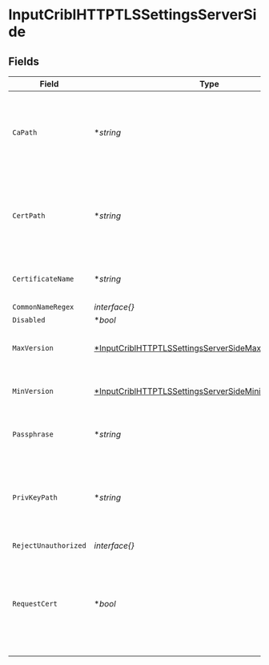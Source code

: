 # InputCriblHTTPTLSSettingsServerSide


## Fields

| Field                                                                                                                                | Type                                                                                                                                 | Required                                                                                                                             | Description                                                                                                                          |
| ------------------------------------------------------------------------------------------------------------------------------------ | ------------------------------------------------------------------------------------------------------------------------------------ | ------------------------------------------------------------------------------------------------------------------------------------ | ------------------------------------------------------------------------------------------------------------------------------------ |
| `CaPath`                                                                                                                             | **string*                                                                                                                            | :heavy_minus_sign:                                                                                                                   | Path on server containing CA certificates to use. PEM format. Can reference $ENV_VARS.                                               |
| `CertPath`                                                                                                                           | **string*                                                                                                                            | :heavy_minus_sign:                                                                                                                   | Path on server containing certificates to use. PEM format. Can reference $ENV_VARS.                                                  |
| `CertificateName`                                                                                                                    | **string*                                                                                                                            | :heavy_minus_sign:                                                                                                                   | The name of the predefined certificate.                                                                                              |
| `CommonNameRegex`                                                                                                                    | *interface{}*                                                                                                                        | :heavy_minus_sign:                                                                                                                   | N/A                                                                                                                                  |
| `Disabled`                                                                                                                           | **bool*                                                                                                                              | :heavy_minus_sign:                                                                                                                   | N/A                                                                                                                                  |
| `MaxVersion`                                                                                                                         | [*InputCriblHTTPTLSSettingsServerSideMaximumTLSVersion](../../models/shared/inputcriblhttptlssettingsserversidemaximumtlsversion.md) | :heavy_minus_sign:                                                                                                                   | Maximum TLS version to accept from connections.                                                                                      |
| `MinVersion`                                                                                                                         | [*InputCriblHTTPTLSSettingsServerSideMinimumTLSVersion](../../models/shared/inputcriblhttptlssettingsserversideminimumtlsversion.md) | :heavy_minus_sign:                                                                                                                   | Minimum TLS version to accept from connections.                                                                                      |
| `Passphrase`                                                                                                                         | **string*                                                                                                                            | :heavy_minus_sign:                                                                                                                   | Passphrase to use to decrypt private key.                                                                                            |
| `PrivKeyPath`                                                                                                                        | **string*                                                                                                                            | :heavy_minus_sign:                                                                                                                   | Path on server containing the private key to use. PEM format. Can reference $ENV_VARS.                                               |
| `RejectUnauthorized`                                                                                                                 | *interface{}*                                                                                                                        | :heavy_minus_sign:                                                                                                                   | N/A                                                                                                                                  |
| `RequestCert`                                                                                                                        | **bool*                                                                                                                              | :heavy_minus_sign:                                                                                                                   | Whether to require clients to present their certificates. Used to perform client authentication using SSL certs.                     |